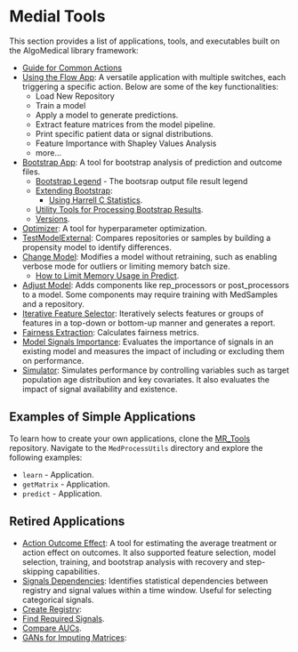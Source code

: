# Medial Tools

This section provides a list of applications, tools, and executables built on the AlgoMedical library framework:

- [Guide for Common Actions](Guide%20for%20common%20actions)
- [Using the Flow App](Using%20the%20Flow%20App): A versatile application with multiple switches, each triggering a specific action. Below are some of the key functionalities:
    - Load New Repository
    - Train a model
    - Apply a model to generate predictions.
    - Extract feature matrices from the model pipeline.
    - Print specific patient data or signal distributions.
    - Feature Importance with Shapley Values Analysis
    - more...
- [Bootstrap App](bootstrap_app): A tool for bootstrap analysis of prediction and outcome files.
    - [Bootstrap Legend](bootstrap_app/Bootstrap%20legend.md) - The bootsrap output file result legend
    - [Extending Bootstrap](bootstrap_app/Extending%20bootstrap):
        - [Using Harrell C Statistics](bootstrap_app/Extending%20bootstrap/Using%20Harrell%20C%20Statistics.md).
    - [Utility Tools for Processing Bootstrap Results](bootstrap_app/Utility%20tools%20to%20process%20bootstrap%20results.md).
    - [Versions](bootstrap_app/Versions.md).
- [Optimizer](Optimizer.md): A tool for hyperparameter optimization.
- [TestModelExternal](TestModelExternal.md): Compares repositories or samples by building a propensity model to identify differences.
- [Change Model](change_model): Modifies a model without retraining, such as enabling verbose mode for outliers or limiting memory batch size.
    - [How to Limit Memory Usage in Predict](change_model/How%20to%20limit%20memory%20usage%20in%20predict.md).
- [Adjust Model](adjust_model.md): Adds components like rep_processors or post_processors to a model. Some components may require training with MedSamples and a repository.
- [Iterative Feature Selector](Iterative%20Feature%20Selector.md): Iteratively selects features or groups of features in a top-down or bottom-up manner and generates a report.
- [Fairness Extraction](Fairness%20extraction.md): Calculates fairness metrics.
- [Model Signals Importance](model_signals_importance.md): Evaluates the importance of signals in an existing model and measures the impact of including or excluding them on performance.
- [Simulator](Simulator.md): Simulates performance by controlling variables such as target population age distribution and key covariates. It also evaluates the impact of signal availability and existence.

## Examples of Simple Applications

To learn how to create your own applications, clone the [MR_Tools](https://github.com/Medial-EarlySign/MR_Tools) repository. Navigate to the `MedProcessUtils` directory and explore the following examples:

* `learn` - Application.
* `getMatrix` - Application.
* `predict` - Application.

## Retired Applications

- [Action Outcome Effect](Deprecated/action_outcome_effect.md): A tool for estimating the average treatment or action effect on outcomes. It also supported feature selection, model selection, training, and bootstrap analysis with recovery and step-skipping capabilities.
- [Signals Dependencies](Deprecated/SignalsDependencies.md): Identifies statistical dependencies between registry and signal values within a time window. Useful for selecting categorical signals.
- [Create Registry](Deprecated/create_registry):
- [Find Required Signals](Deprecated/Find%20Required%20Signals.md).
- [Compare AUCs](Compare%20AUC's.md).
- [GANs for Imputing Matrices](Deprecated/GANs%20for%20imputing%20matrices):

